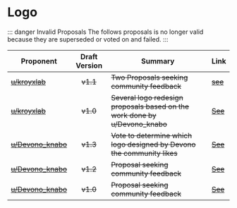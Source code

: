 # Logo
::: danger Invalid Proposals
  The follows proposals is no longer valid because they are superseded or voted on and failed.
:::

| Proponent                                                   | Draft Version | Summary                                                                      | Link                                                                                                        |
| ----------------------------------------------------------- | :-----------: | ---------------------------------------------------------------------------- | ----------------------------------------------------------------------------------------------------------- |
| ~~[u/kroyxlab](https://www.reddit.com/u/kroyxlab)~~         |   ~~v1.1~~    | ~~Two Proposals seeking community feedback~~                                 | ~~[see](https://www.reddit.com/r/EncapsulatedLanguage/comments/hk8gzu/redesigned_logo_better_presented/)~~  |
| ~~[u/kroyxlab](https://www.reddit.com/u/kroyxlab)~~         |   ~~v1.0~~    | ~~Several logo redesign proposals based on the work done by u/Devono_knabo~~ | ~~[See](https://www.reddit.com/r/EncapsulatedLanguage/comments/hh4mxm/draft_proposal_lets_choose_a_logo/)~~ |
| ~~[u/Devono_knabo](https://www.reddit.com/u/Devono_knabo)~~ |   ~~v1.3~~    | ~~Vote to determine which logo designed by Devono the community likes~~      | ~~[See](https://www.reddit.com/r/EncapsulatedLanguage/comments/hh4mxm/draft_proposal_lets_choose_a_logo/)~~ |
| ~~[u/Devono_knabo](https://www.reddit.com/u/Devono_knabo)~~ |   ~~v1.2~~    | ~~Proposal seeking community feedback~~                                      | ~~[See](https://www.reddit.com/r/EncapsulatedLanguage/comments/hefbnt/logo_20_in_all_colors/)~~             |
| ~~[u/Devono_knabo](https://www.reddit.com/u/Devono_knabo)~~ |   ~~v1.0~~    | ~~Proposal seeking community feedback~~                                      | ~~[See](https://www.reddit.com/r/EncapsulatedLanguage/comments/hefack/logo_20/)~~                           |
